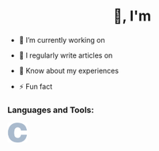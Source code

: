 <h1 align="center"> 👋, I'm </h1>

<h3 align="center"></h3>

- 🔭 I’m currently working on []()

- 📝 I regularly write articles on []()

- 📄 Know about my experiences []()

- ⚡ Fun fact

<h3 align="left">Languages and Tools:</h3>

<img src=https://raw.githubusercontent.com/devicons/devicon/master/icons/c/c-original.svg alt="" height='40'></img>
